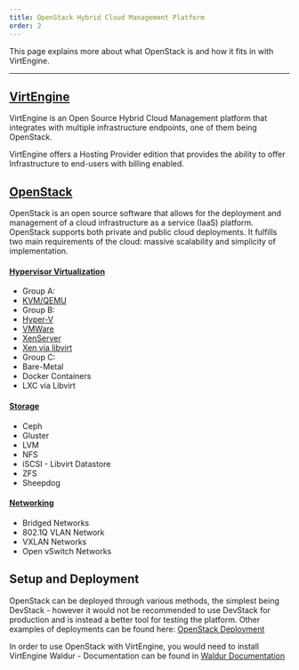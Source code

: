 ```yaml
---
title: OpenStack Hybrid Cloud Management Platform
order: 2
---
```


This page explains more about what OpenStack is and how it fits in with VirtEngine.

---

## [VirtEngine](https://virtengine.com)

VirtEngine is an Open Source Hybrid Cloud Management platform that integrates with multiple infrastructure endpoints, one of them being OpenStack.

VirtEngine offers a Hosting Provider edition that provides the ability to offer Infrastructure to end-users with billing enabled.


## [OpenStack](http://openstack.org/)

OpenStack is an open source software that allows for the deployment and management of a cloud  infrastructure as a service (IaaS) platform. OpenStack supports both private and public cloud deployments. It fulfills two main requirements of the cloud: massive scalability and simplicity of implementation.

#### [Hypervisor Virtualization](https://wiki.openstack.org/wiki/HypervisorSupportMatrix)
- Group A:
- [KVM/QEMU](https://docs.opennebula.org/5.6/deployment/open_cloud_host_setup/kvm_driver.html)
- Group B:
- [Hyper-V](http://wiki.cloudbase.it/hyperv-tempest-exclusions)
- [VMWare](https://wiki.openstack.org/wiki/NovaVMware/Minesweeper)
- [XenServer](https://wiki.openstack.org/wiki/XenServer/XenServer_CI)
- [Xen via libvirt](https://wiki.openstack.org/wiki/Xen/Libvirt)
- Group C:
- Bare-Metal
- Docker Containers
- LXC via Libvirt

#### [Storage](https://docs.openstack.org/arch-design/design-storage/design-storage-concepts.html)
- Ceph
- Gluster
- LVM
- NFS
- iSCSI - Libvirt Datastore
- ZFS
- Sheepdog

#### [Networking](https://docs.openstack.org/arch-design/design-networking/design-networking-concepts.html)
- Bridged Networks
- 802.1Q VLAN Network
- VXLAN Networks
- Open vSwitch Networks

## Setup and Deployment

OpenStack can be deployed through various methods, the simplest being DevStack - however it would not be recommended to use DevStack for production and is instead a better tool for testing the platform. Other examples of deployments can be found here: [OpenStack Deployment](https://docs.openstack.org/queens/deploy/)

In order to use OpenStack with VirtEngine, you would need to install VirtEngine Waldur - Documentation can be found in [Waldur Documentation](https://docs.waldur.com)

